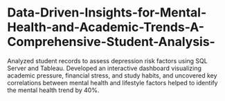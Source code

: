 # Data-Driven-Insights-for-Mental-Health-and-Academic-Trends-A-Comprehensive-Student-Analysis-
Analyzed student records to assess depression risk factors using SQL Server and Tableau. Developed an interactive dashboard visualizing academic pressure, financial stress, and study habits, and uncovered key correlations between mental health and lifestyle factors helped to identify the mental health trend by 40%. 
